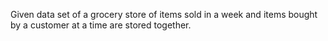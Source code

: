 Given data set of a grocery store of items sold in a week and items bought by a customer at a time are stored together. 
